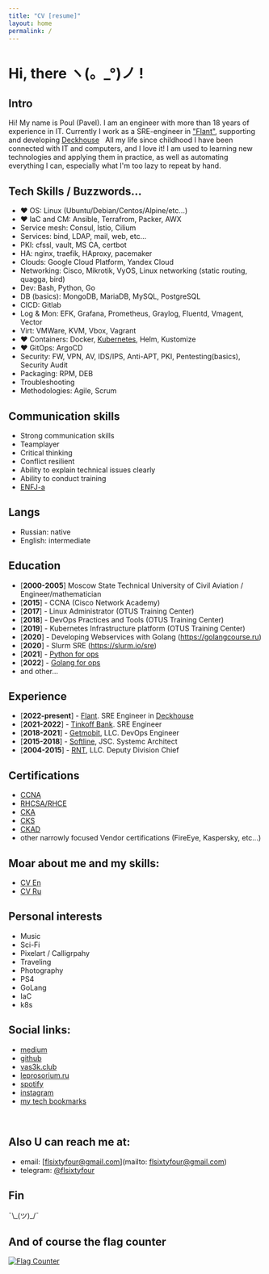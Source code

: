 ```yaml
---
title: "CV [resume]"
layout: home
permalink: /
---
```


# Hi, there ヽ(。\_°)ノ !

## Intro

Hi! My name is Poul (Pavel). I am an engineer with more than 18 years of experience in IT. Currently I work as a SRE-engineer in ["Flant"](https://flant.com/), supporting and developing [Deckhouse](https://deckhouse.io)
&nbsp;
All my life since childhood I have been connected with IT and computers, and I love it! I am used to learning new technologies and applying them in practice, as well as automating everything I can, especially what I'm too lazy to repeat by hand.
&nbsp;

## Tech Skills / Buzzwords...

- ❤️ OS: Linux (Ubuntu/Debian/Centos/Alpine/etc...)
- ❤️ IaC and CM: Ansible, Terrafrom, Packer, AWX
- Service mesh: Consul, Istio, Cilium
- Services: bind, LDAP, mail, web, etc...
- PKI: cfssl, vault, MS CA, certbot
- HA: nginx, traefik, HAproxy, pacemaker
- Clouds: Google Cloud Platform, Yandex Cloud
- Networking: Cisco, Mikrotik, VyOS, Linux networking (static routing, quagga, bird)
- Dev: Bash, Python, Go
- DB (basics): MongoDB, MariaDB, MySQL, PostgreSQL
- CICD: Gitlab
- Log & Mon: EFK, Grafana, Prometheus, Graylog, Fluentd, Vmagent, Vector
- Virt: VMWare, KVM, Vbox, Vagrant
- ❤️ Containers: Docker, [Kubernetes](https://www.youtube.com/watch?v=LeVULLqWwcg), Helm, Kustomize
- ❤️ GitOps: ArgoCD
- Security: FW, VPN, AV, IDS/IPS, Anti-APT, PKI, Pentesting(basics), Security Audit
- Packaging: RPM, DEB
- Troubleshooting
- Methodologies: Agile, Scrum

## Communication skills

- Strong communication skills
- Teamplayer
- Critical thinking
- Conflict resilient
- Ability to explain technical issues clearly
- Ability to conduct training
- [ENFJ-a](https://www.16personalities.com/articles/assertive-protagonist-enfj-a-vs-turbulent-protagonist-enfj-t)

## Langs

- Russian: native
- English: intermediate

## Education

- [**2000-2005**] Moscow State Technical University of Civil Aviation / Engineer/mathematician
- [**2015**] - CCNA (Cisco Network Academy)
- [**2017**] - Linux Administrator (OTUS Training Center)
- [**2018**] - DevOps Practices and Tools (OTUS Training Center)
- [**2019**] - Kubernetes Infrastructure platform (OTUS Training Center)
- [**2020**] - Developing Webservices with Golang (https://golangcourse.ru)
- [**2020**] - Slurm SRE (https://slurm.io/sre)
- [**2021**] - [Python for ops](https://edu.slurm.io/certificate/fa32c263-03e5-41b1-90c0-d6fc53e6230d)
- [**2022**] - [Golang for ops](https://edu.slurm.io/certificate/3675f162-b26e-4198-a073-eb9a02313b95)
- and other...

## Experience

- [**2022-present**] - [Flant](https://flant.com). SRE Engineer in [Deckhouse](https://deckhouse.io)
- [**2021-2022**] - [Tinkoff Bank](https://www.tinkoff.ru/). SRE Engineer
- [**2018-2021**] - [Getmobit](https://getmobit.ru/), LLC. DevOps Engineer
- [**2015-2018**] - [Softline](https://softline.com/), JSC. Systemc Architect
- [**2004-2015**] - [RNT](https://www.rnt.ru/en/), LLC. Deputy Division Chief

## Certifications

- [CCNA](https://www.youracclaim.com/badges/2e0dac2b-a251-417b-a2da-0e668d06b363/linked_in_profile)
- [RHCSA/RHCE](https://rhtapps.redhat.com/verify/?certId=160-163-135&isSearch=False&verify=Verify)
- [CKA](https://ti-user-certificates.s3.amazonaws.com/e0df7fbf-a057-42af-8a1f-590912be5460/a65efbe5-505c-5900-adf7-b80d3602b4bc-pavel-tishkov-certified-kubernetes-administrator-cka-certificate.pdf)
- [CKS](https://ti-user-certificates.s3.amazonaws.com/e0df7fbf-a057-42af-8a1f-590912be5460/a65efbe5-505c-5900-adf7-b80d3602b4bc-pavel-tishkov-7cbc80f7-fd50-47d6-8a0c-e8b9c1d5eea8-certificate.pdf)
- [CKAD](https://ti-user-certificates.s3.amazonaws.com/e0df7fbf-a057-42af-8a1f-590912be5460/a65efbe5-505c-5900-adf7-b80d3602b4bc-pavel-tishkov-64a52e72-0483-465d-8823-b1bb0182da86-certificate.pdf)
- other narrowly focused Vendor certifications (FireEye, Kaspersky, etc...)

## Moar about me and my skills:

- [CV En](https://www.linkedin.com/in/pavel-tishkov/)
- [CV Ru](https://hh.ru/resume/57f2ea62ff056649c00039ed1f557752746b53)

## Personal interests

- Music
- Sci-Fi
- Pixelart / Calligrpahy
- Traveling
- Photography
- PS4
- GoLang
- IaC
- k8s

## Social links:

- [medium](https://tishkov-pavel.medium.com/)
- [github](https://github.com/fl64)
- [vas3k.club](https://vas3k.club/user/fl64)
- [leprosorium.ru](https://leprosorium.ru/users/fl64)
- [spotify](https://open.spotify.com/user/poswkpd7n2aywlfxezx2xwoi2)
- [instagram](https://www.instagram.com/flsixtyfour/)
- [my tech bookmarks](https://t.me/rxd_txd)

&nbsp;

## Also U can reach me at:

- email: [flsixtyfour@gmail.com](mailto: flsixtyfour@gmail.com)
- telegram: [@flsixtyfour](https://t.me/flsixtyfour)

## Fin

¯\\\_(ツ)\_/¯

## And of course the flag counter

<a href="https://flagcounter.me/details/dbk"><img src="https://flagcounter.me/dbk/" alt="Flag Counter"></a>
